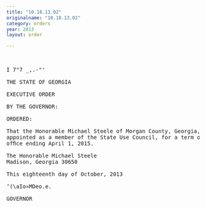 ```yaml
---
title: "10.18.13.02"
originalname: "10.18.13.02"
category: orders
year: 2013
layout: order

---
```

<pre>
    

I 7"7 _,.-"'

THE STATE OF GEORGIA

EXECUTIVE ORDER

BY THE GOVERNOR:

ORDERED:

That the Honorable Michael Steele of Morgan County, Georgia, is
appointed as a member of the State Use Council, for a term of
ofﬁce ending April 1, 2015.

The Honorable Michael Steele
Madison, Georgia 30650

This eighteenth day of October, 2013

‘(\aIo»MDeo.e.

GOVERNOR

</pre>
